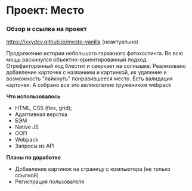 # Проект: Место

### Обзор и ссылка на проект

https://ixxydev.github.io/mesto-vanilla (неактуально)

Продолжение истории небольшого гаражного фотохостинга. Во всю мощь раскинулся объектно-ориентированный подход. Отрефакторенный код блестит и сверкает на солнышке. Реализовано добавление карточек с названием и картинкой, их удаление и возможность "лайкнуть" понравившееся место. Есть валидация карточек. А собрано все это великолепие тружеником webpack


**Что использовалось**

* HTML, CSS (flex, grid);
* Адаптивная верстка
* БЭМ
* Native JS
* ООП
* Webpack
* Запросы из API


**Планы по доработке**

* Добавление картинок на страницу с компьютера (не только ссылкой)
* Регистрация пользователя
